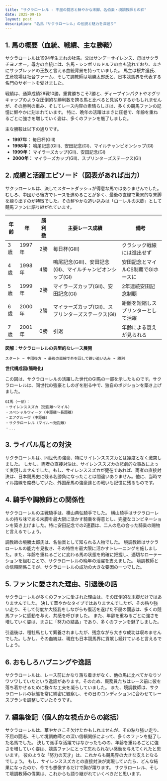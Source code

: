 ```yaml
---
title: "サクラローレル - 不屈の闘志と鮮やかな末脚、名伯楽・境調教師との絆"
date: 2025-09-16
layout: post
description: "名馬『サクラローレル』の伝説と魅力を深堀り"
---
```


## 1. 馬の概要（血統、戦績、主な勝鞍）

サクラローレルは1994年生まれの牡馬。父はサンデーサイレンス、母はサクラチヨノオー。母方の血統には、名馬・シンボリルドルフの血も流れており、まさにサラブレッドの王族と言える血統背景を持っていました。  馬主は桜井進氏、生産牧場は社台ファーム、そして調教師は境勝太郎氏と、日本競馬界を代表する名門のサポートを受けました。

戦績は、通算成績28戦10勝。重賞勝ちこそ7勝と、ディープインパクトやオグリキャップのような圧倒的な勝利数を誇る馬と比べると見劣りするかもしれませんが、その勝利の重み、そしてレース内容の素晴らしさは、多くの競馬ファンの記憶に鮮やかに刻まれています。  特に、晩年の活躍はまさに圧巻で、年齢を重ねるごとに強さを増していく姿は、多くのファンを魅了しました。

主な勝鞍は以下の通りです。

* **1997年：** 毎日杯(GIII)
* **1998年：**  鳴尾記念(GIII)、安田記念(GI)、マイルチャンピオンシップ(GI)
* **1999年：**  マイラーズカップ(GII)、安田記念(GI)
* **2000年：**  マイラーズカップ(GII)、スプリンターズステークス(GI)


## 2. 成績と活躍エピソード（図表があれば出力）

サクラローレルは、決してスタートダッシュが得意な馬ではありませんでした。むしろ、中団から後方でレースを進めることが多く、最後の直線で驚異的な末脚を繰り出すのが特徴でした。その鮮やかな追い込みは「ローレルの末脚」として競馬ファンに語り継がれています。

| 年齢 | 年 | 勝利数 | 主要レース成績 | 備考 |
|---|---|---|---|---|
| 3歳 | 1997年 | 2勝 | 毎日杯(GIII) |  クラシック戦線には進出せず |
| 4歳 | 1998年 | 4勝 | 鳴尾記念(GIII)、安田記念(GI)、マイルチャンピオンシップ(GI) | 安田記念とマイルCS制覇でGIホースに |
| 5歳 | 1999年 | 2勝 | マイラーズカップ(GII)、安田記念(GI) |  2年連続安田記念制覇 |
| 6歳 | 2000年 | 2勝 | マイラーズカップ(GII)、スプリンターズステークス(GI) |  距離を短縮しスプリンターとして活躍 |
| 7歳 | 2001年 | 0勝 |  引退 |  年齢による衰えが見られる |


**図解：サクラローレルの典型的なレース展開**

```
スタート → 中団後方 → 最後の直線で外を回して鋭い追い込み → 勝利
```

**世代構成図(簡略化)**

この図は、サクラローレルの活躍した世代のGI馬の一部を示したものです。サクラローレルは、同世代の強豪としのぎを削る中で、独自のポジションを築き上げました。

```
GI馬（一部）：
・サイレンススズカ（短距離～マイル）
・スペシャルウィーク（中距離～長距離）
・エアグルーヴ（中距離）
・サクラローレル（マイル～短距離）
・...
```


## 3. ライバル馬との対決

サクラローレルは、同世代の強豪、特にサイレンススズカとは幾度となく激突しました。  しかし、両者の直接対決は、サイレンススズカの悲劇的な事故によって実現しませんでした。もし、サイレンススズカが健在であれば、両者の直接対決は、日本競馬史に残る名勝負になったことは間違いありません。他に、当時マイル路線を席巻していた、外国産馬の強豪達との戦いも記憶に残るものです。


## 4. 騎手や調教師との関係性

サクラローレルの主戦騎手は、横山典弘騎手でした。  横山騎手はサクラローレルの持ち味である末脚を最大限に活かす騎乗を得意とし、完璧なコンビネーションを築き上げました。特に安田記念での2連覇は、二人の息の合った騎乗の賜物と言えるでしょう。

調教師の境勝太郎氏は、名伯楽として知られる人物でした。  境調教師はサクラローレルの能力を見抜き、その特性を最大限に活かすトレーニングを施しました。また、年齢を重ねるごとに変わる馬の状態を的確に把握し、適切なローテーションを組むことで、サクラローレルの晩年の活躍を支えました。  境調教師との信頼関係こそが、サクラローレルの成功の大きな要因の一つでした。


## 5. ファンに愛された理由、引退後の話

サクラローレルが多くのファンに愛された理由は、その圧倒的な末脚だけではありませんでした。  決して華やかなタイプではありませんでしたが、その粘り強い走り、そして何度か大怪我をしながらも復活を遂げた不屈の闘志は、多くの競馬ファンに感動を与え、共感を呼びました。  また、年齢を重ねるごとに強さを増していく姿は、まさに「努力の結晶」であり、多くのファンを魅了しました。

引退後は、種牡馬として繋養されましたが、残念ながら大きな成功は収めませんでした。しかし、その血統は、現在も日本競馬界に貢献し続けていると言えるでしょう。


## 6. おもしろハプニングや逸話

サクラローレルは、レース前にかなり落ち着きがなく、他の馬に比べてかなりソワソワしていたという逸話があります。そのため、厩務員たちはレース前に彼を落ち着かせるために様々な工夫を凝らしていました。  また、境調教師は、サクラローレルの状態を常に綿密に観察し、その日のコンディションに合わせてレースプランを調整していたそうです。


## 7. 編集後記（個人的な視点からの総括）

サクラローレルは、華やかさこそ欠けたかもしれませんが、その粘り強い走り、不屈の闘志、そして境調教師との深い信頼関係によって、多くのファンを魅了した名馬でした。  決して派手な活躍ではなかったものの、年齢を重ねるごとに強さを増していく姿は、競馬ファンにとって忘れられない感動を与えてくれたと思います。  彼のような「努力の天才」は、これからも競馬界の大きな支えとなるでしょう。  もし、サイレンススズカとの直接対決が実現していたら、どんな結果になったのか、今でも想像するだけで胸が躍ります。  サクラローレル、そして境調教師の偉業は、これからも語り継がれていくべきだと思います。
